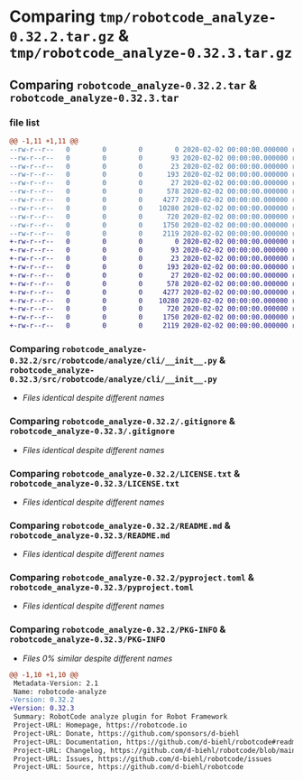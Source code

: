# Comparing `tmp/robotcode_analyze-0.32.2.tar.gz` & `tmp/robotcode_analyze-0.32.3.tar.gz`

## Comparing `robotcode_analyze-0.32.2.tar` & `robotcode_analyze-0.32.3.tar`

### file list

```diff
@@ -1,11 +1,11 @@
--rw-r--r--   0        0        0        0 2020-02-02 00:00:00.000000 robotcode_analyze-0.32.2/src/robotcode/analyze/__init__.py
--rw-r--r--   0        0        0       93 2020-02-02 00:00:00.000000 robotcode_analyze-0.32.2/src/robotcode/analyze/__main__.py
--rw-r--r--   0        0        0       23 2020-02-02 00:00:00.000000 robotcode_analyze-0.32.2/src/robotcode/analyze/__version__.py
--rw-r--r--   0        0        0      193 2020-02-02 00:00:00.000000 robotcode_analyze-0.32.2/src/robotcode/analyze/hooks.py
--rw-r--r--   0        0        0       27 2020-02-02 00:00:00.000000 robotcode_analyze-0.32.2/src/robotcode/analyze/py.typed
--rw-r--r--   0        0        0      578 2020-02-02 00:00:00.000000 robotcode_analyze-0.32.2/src/robotcode/analyze/cli/__init__.py
--rw-r--r--   0        0        0     4277 2020-02-02 00:00:00.000000 robotcode_analyze-0.32.2/.gitignore
--rw-r--r--   0        0        0    10280 2020-02-02 00:00:00.000000 robotcode_analyze-0.32.2/LICENSE.txt
--rw-r--r--   0        0        0      720 2020-02-02 00:00:00.000000 robotcode_analyze-0.32.2/README.md
--rw-r--r--   0        0        0     1750 2020-02-02 00:00:00.000000 robotcode_analyze-0.32.2/pyproject.toml
--rw-r--r--   0        0        0     2119 2020-02-02 00:00:00.000000 robotcode_analyze-0.32.2/PKG-INFO
+-rw-r--r--   0        0        0        0 2020-02-02 00:00:00.000000 robotcode_analyze-0.32.3/src/robotcode/analyze/__init__.py
+-rw-r--r--   0        0        0       93 2020-02-02 00:00:00.000000 robotcode_analyze-0.32.3/src/robotcode/analyze/__main__.py
+-rw-r--r--   0        0        0       23 2020-02-02 00:00:00.000000 robotcode_analyze-0.32.3/src/robotcode/analyze/__version__.py
+-rw-r--r--   0        0        0      193 2020-02-02 00:00:00.000000 robotcode_analyze-0.32.3/src/robotcode/analyze/hooks.py
+-rw-r--r--   0        0        0       27 2020-02-02 00:00:00.000000 robotcode_analyze-0.32.3/src/robotcode/analyze/py.typed
+-rw-r--r--   0        0        0      578 2020-02-02 00:00:00.000000 robotcode_analyze-0.32.3/src/robotcode/analyze/cli/__init__.py
+-rw-r--r--   0        0        0     4277 2020-02-02 00:00:00.000000 robotcode_analyze-0.32.3/.gitignore
+-rw-r--r--   0        0        0    10280 2020-02-02 00:00:00.000000 robotcode_analyze-0.32.3/LICENSE.txt
+-rw-r--r--   0        0        0      720 2020-02-02 00:00:00.000000 robotcode_analyze-0.32.3/README.md
+-rw-r--r--   0        0        0     1750 2020-02-02 00:00:00.000000 robotcode_analyze-0.32.3/pyproject.toml
+-rw-r--r--   0        0        0     2119 2020-02-02 00:00:00.000000 robotcode_analyze-0.32.3/PKG-INFO
```

### Comparing `robotcode_analyze-0.32.2/src/robotcode/analyze/cli/__init__.py` & `robotcode_analyze-0.32.3/src/robotcode/analyze/cli/__init__.py`

 * *Files identical despite different names*

### Comparing `robotcode_analyze-0.32.2/.gitignore` & `robotcode_analyze-0.32.3/.gitignore`

 * *Files identical despite different names*

### Comparing `robotcode_analyze-0.32.2/LICENSE.txt` & `robotcode_analyze-0.32.3/LICENSE.txt`

 * *Files identical despite different names*

### Comparing `robotcode_analyze-0.32.2/README.md` & `robotcode_analyze-0.32.3/README.md`

 * *Files identical despite different names*

### Comparing `robotcode_analyze-0.32.2/pyproject.toml` & `robotcode_analyze-0.32.3/pyproject.toml`

 * *Files identical despite different names*

### Comparing `robotcode_analyze-0.32.2/PKG-INFO` & `robotcode_analyze-0.32.3/PKG-INFO`

 * *Files 0% similar despite different names*

```diff
@@ -1,10 +1,10 @@
 Metadata-Version: 2.1
 Name: robotcode-analyze
-Version: 0.32.2
+Version: 0.32.3
 Summary: RobotCode analyze plugin for Robot Framework
 Project-URL: Homepage, https://robotcode.io
 Project-URL: Donate, https://github.com/sponsors/d-biehl
 Project-URL: Documentation, https://github.com/d-biehl/robotcode#readme
 Project-URL: Changelog, https://github.com/d-biehl/robotcode/blob/main/CHANGELOG.md
 Project-URL: Issues, https://github.com/d-biehl/robotcode/issues
 Project-URL: Source, https://github.com/d-biehl/robotcode
```

